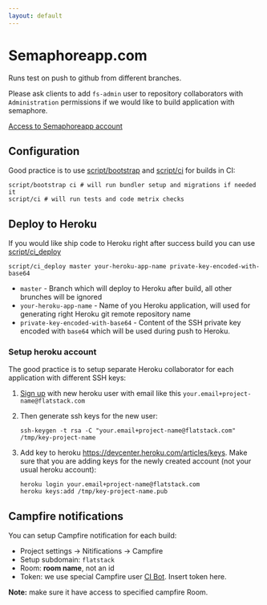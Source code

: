 ```yaml
---
layout: default
---
```


# Semaphoreapp.com


Runs test on push to github from different branches.

Please ask clients to add `fs-admin` user to repository collaborators with `Administration` permissions
if we would like to build application with semaphore.

[Access to Semaphoreapp account](https://flatstack.basecamphq.com/W5010754)

## Configuration

Good practice is to use [script/bootstrap](https://github.com/fs/rails3-base/blob/develop/script/bootstrap) and  [script/ci](https://github.com/fs/rails3-base/blob/develop/script/ci) for builds in CI:

    script/bootstrap ci # will run bundler setup and migrations if needed it
    script/ci # will run tests and code metrix checks

## Deploy to Heroku

If you would like ship code to Heroku right after success build you can use [script/ci_deploy](https://github.com/fs/rails3-base/blob/develop/script/ci_deploy)

    script/ci_deploy master your-heroku-app-name private-key-encoded-with-base64
    
* `master` - Branch which will deploy to Heroku after build, all other brunches will be ignored
* `your-heroku-app-name` - Name of you Heroku application, will used for generating right Heroku git remote repository name
* `private-key-encoded-with-base64` - Content of the SSH private key encoded with `base64` which will be used during push to Heroku.

### Setup heroku account

The good practice is to setup separate Heroku collaborator for each application with different SSH keys:

1.  [Sign up](https://api.heroku.com/signup) with new heroku user with email like this `your.email+project-name@flatstack.com`
2.  Then generate ssh keys for the new user:
  
        ssh-keygen -t rsa -C "your.email+project-name@flatstack.com" /tmp/key-project-name

3.  Add key to heroku https://devcenter.heroku.com/articles/keys.
    Make sure that you are adding keys for the newly created account (not your usual heroku account):

        heroku login your.email+project-name@flatstack.com
        heroku keys:add /tmp/key-project-name.pub

## Campfire notifications

You can setup Campfire notification for each build:
* Project settings -> Nitifications -> Campfire
* Setup subdomain: `flatstack`
* Room: **room name**, not an id
* Token: we use special Campfire user [CI Bot](https://flatstack.basecamphq.com/W5050260). Insert token here.

**Note:** make sure it have access to specified campfire Room.
